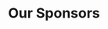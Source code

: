 ---
title: "Our Sponsors"
description: "Our Society Sponsors"
bg_image: "images/feature-bg.jpg"
layout: "sponsors"
draft: false

pricing:
  enable : true
  pricing_table:
  # pricing table loop
  - name : "Warwick Home"
    price: "£70 Off Your First Rent"
    content : "Warwick Home sponsors our events. They are a student accommodation rental agency. Therefore, check out their website for the best deals"
    link : "https://www.warwickhomerental.com/"
    services:
    - Houses around Canley Area
    - Near the University
    - Shared Bathroom, Ensuites or Studio Rooms
      
  # pricing table loop
  - name : "Premium"
    price: "$199"
    content : "Suitable for small businesses with up to 5 employees"
    link : "#"
    services:
    - Unlimited agents
    - 10 PSD Design
    - HTML5 Markup
    - Basic SEO
    - Email Marketing
    - 24/7 Tech Support
      
  # pricing table loop
  - name : "Advance"
    price: "$299"
    content : "Suitable for large businesses with unlimited employees"
    link : "#"
    services:
    - Unlimited agents
    - 10 PSD Design
    - HTML5 Markup
    - Basic SEO
    - Email Marketing
    - 24/7 Tech Support
        
############################# call to action #################################
cta:
  enable : true
  # call to action content comes from "_index.md"
---